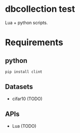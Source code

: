 # dbcollection test #

Lua + python scripts.

# Requirements

## python
```
pip install clint
```

## Datasets 

- cifar10 (TODO)

## APIs
- Lua (TODO)